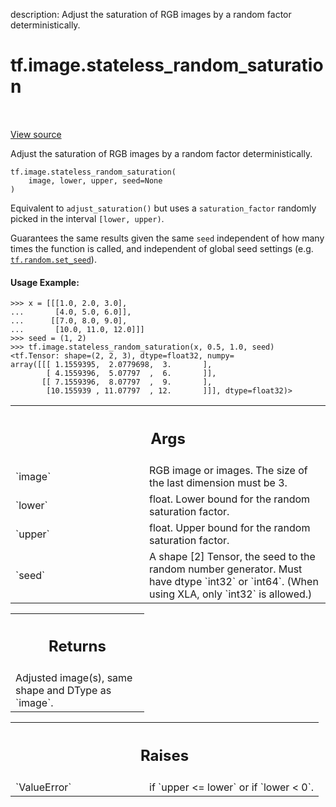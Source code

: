 description: Adjust the saturation of RGB images by a random factor deterministically.

<div itemscope itemtype="http://developers.google.com/ReferenceObject">
<meta itemprop="name" content="tf.image.stateless_random_saturation" />
<meta itemprop="path" content="Stable" />
</div>

# tf.image.stateless_random_saturation

<!-- Insert buttons and diff -->

<table class="tfo-notebook-buttons tfo-api nocontent" align="left">

</table>

<a target="_blank" class="external" href="/code/stable/tensorflow/python/ops/image_ops_impl.py">View source</a>



Adjust the saturation of RGB images by a random factor deterministically.

<pre class="devsite-click-to-copy prettyprint lang-py tfo-signature-link">
<code>tf.image.stateless_random_saturation(
    image, lower, upper, seed=None
)
</code></pre>



<!-- Placeholder for "Used in" -->

Equivalent to `adjust_saturation()` but uses a `saturation_factor` randomly
picked in the interval `[lower, upper)`.

Guarantees the same results given the same `seed` independent of how many
times the function is called, and independent of global seed settings (e.g.
<a href="../../tf/random/set_seed.md"><code>tf.random.set_seed</code></a>).

#### Usage Example:



```
>>> x = [[[1.0, 2.0, 3.0],
...       [4.0, 5.0, 6.0]],
...      [[7.0, 8.0, 9.0],
...       [10.0, 11.0, 12.0]]]
>>> seed = (1, 2)
>>> tf.image.stateless_random_saturation(x, 0.5, 1.0, seed)
<tf.Tensor: shape=(2, 2, 3), dtype=float32, numpy=
array([[[ 1.1559395,  2.0779698,  3.       ],
        [ 4.1559396,  5.07797  ,  6.       ]],
       [[ 7.1559396,  8.07797  ,  9.       ],
        [10.155939 , 11.07797  , 12.       ]]], dtype=float32)>
```

<!-- Tabular view -->
 <table class="responsive fixed orange">
<colgroup><col width="214px"><col></colgroup>
<tr><th colspan="2"><h2 class="add-link">Args</h2></th></tr>

<tr>
<td>
`image`
</td>
<td>
RGB image or images. The size of the last dimension must be 3.
</td>
</tr><tr>
<td>
`lower`
</td>
<td>
float.  Lower bound for the random saturation factor.
</td>
</tr><tr>
<td>
`upper`
</td>
<td>
float.  Upper bound for the random saturation factor.
</td>
</tr><tr>
<td>
`seed`
</td>
<td>
A shape [2] Tensor, the seed to the random number generator. Must have
dtype `int32` or `int64`. (When using XLA, only `int32` is allowed.)
</td>
</tr>
</table>



<!-- Tabular view -->
 <table class="responsive fixed orange">
<colgroup><col width="214px"><col></colgroup>
<tr><th colspan="2"><h2 class="add-link">Returns</h2></th></tr>
<tr class="alt">
<td colspan="2">
Adjusted image(s), same shape and DType as `image`.
</td>
</tr>

</table>



<!-- Tabular view -->
 <table class="responsive fixed orange">
<colgroup><col width="214px"><col></colgroup>
<tr><th colspan="2"><h2 class="add-link">Raises</h2></th></tr>

<tr>
<td>
`ValueError`
</td>
<td>
if `upper <= lower` or if `lower < 0`.
</td>
</tr>
</table>

